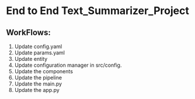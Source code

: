 # End to End Text_Summarizer_Project

## WorkFlows:

1. Update config.yaml
2. Update params.yaml 
3. Update entity
4. Update configuration manager in src/config.
5. Update the components
6. Update the pipeline 
7. Update the main.py
8. Update the app.py

